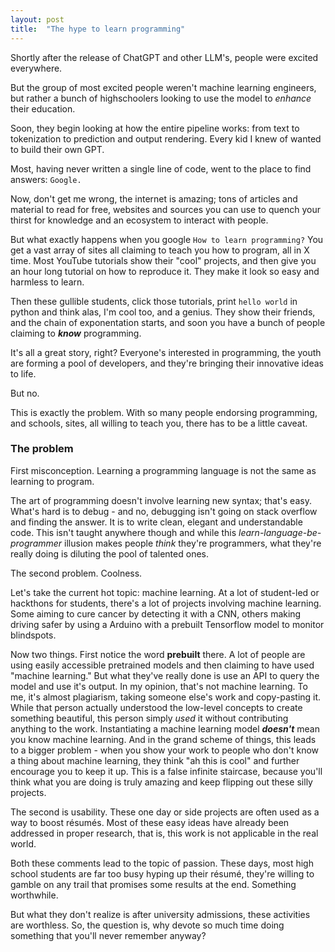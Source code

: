 ```yaml
---
layout: post
title:  "The hype to learn programming"
---
```


Shortly after the release of ChatGPT and other LLM's, people were excited everywhere.

But the group of most excited people weren't machine learning engineers, but rather a bunch of highschoolers looking to use the model to *enhance* their education.

Soon, they begin looking at how the entire pipeline works: from text to tokenization to prediction and output rendering. Every kid I knew of wanted to build their own GPT.

Most, having never written a single line of code, went to the place to find answers: `Google.`

Now, don't get me wrong, the internet is amazing; tons of articles and material to read for free, websites and sources you can use to quench your thirst for knowledge and an ecosystem to interact with people.

But what exactly happens when you google `How to learn programming?` You get a vast array of sites all claiming to teach you how to program, all in X time. Most YouTube tutorials show their "cool" projects, and then give you an hour long tutorial on how to reproduce it. They make it look so easy and harmless to learn.

Then these gullible students, click those tutorials, print `hello world` in python and think alas, I'm cool too, and a genius. They show their friends, and the chain of exponentation starts, and soon you have a bunch of people claiming to ***know*** programming.

It's all a great story, right? Everyone's interested in programming, the youth are forming a pool of developers, and they're bringing their innovative ideas to life.

But no.

This is exactly the problem. With so many people endorsing programming, and schools, sites, all willing to teach you, there has to be a little caveat.

### The problem
First misconception. Learning a programming language is not the same as learning to program.

The art of programming doesn't involve learning new syntax; that's easy. What's hard is to debug - and no, debugging isn't going on stack overflow and finding the answer. It is to write clean, elegant and understandable code. This isn't taught anywhere though and while this *learn-language-be-programmer* illusion makes people *think* they're programmers, what they're really doing is diluting the pool of talented ones.

The second problem. Coolness.

Let's take the current hot topic: machine learning. At a lot of student-led or hackthons for students, there's a lot of projects involving machine learning. Some aiming to cure cancer by detecting it with a CNN, others making driving safer by using a Arduino with a prebuilt Tensorflow model to monitor blindspots. 

Now two things. First notice the word **prebuilt** there. A lot of people are using easily accessible pretrained models and then claiming to have used "machine learning." But what they've really done is use an API to query the model and use it's output. In my opinion, that's not machine learning. To me, it's almost plagiarism, taking someone else's work and copy-pasting it. While that person actually understood the low-level concepts to create something beautiful, this person simply *used* it without contributing anything to the work. Instantiating a machine learning model ***doesn't*** mean you know machine learning. And in the grand scheme of things, this leads to a bigger problem - when you show your work to people who don't know a thing about machine learning, they think "ah this is cool" and further encourage you to keep it up. This is a false infinite staircase, because you'll think what you are doing is truly amazing and keep flipping out these silly projects.

The second is usability. These one day or side projects are often used as a way to boost résumés. Most of these easy ideas have already been addressed in proper research, that is, this work is not applicable in the real world. 

Both these comments lead to the topic of passion. These days, most high school students are far too busy hyping up their résumé, they're willing to gamble on any trail that promises some results at the end. Something worthwhile.

But what they don't realize is after university admissions, these activities are worthless. So, the question is, why devote so much time doing something that you'll never remember anyway?





